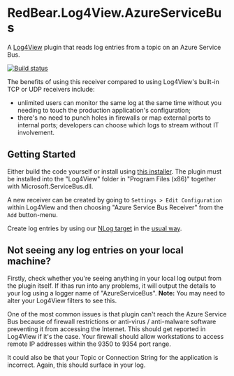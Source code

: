 # RedBear.Log4View.AzureServiceBus
A [Log4View](http://www.log4view.com/) plugin that reads log entries from a topic on an Azure Service Bus.

[![Build status](https://ci.appveyor.com/api/projects/status/rl8kfyayjinrlaci/branch/master?svg=true)](https://ci.appveyor.com/project/redbear/redbear-log4view-azureservicebus/branch/master)

The benefits of using this receiver compared to using Log4View's built-in TCP or UDP receivers include:

* unlimited users can monitor the same log at the same time without you needing to touch the production application's configuration;
* there's no need to punch holes in firewalls or map external ports to internal ports; developers can choose which logs to stream without IT involvement.

## Getting Started
Either build the code yourself or install using [this installer](https://rbpublic.blob.core.windows.net/log4view/RedBear.Log4View.AzureServiceBusReceiver.Setup.msi). The plugin must be installed into the "Log4View" folder in "Program Files (x86)" together with Microsoft.ServiceBus.dll.

A new receiver can be created by going to ```Settings > Edit Configuration``` within Log4View and then choosing "Azure Service Bus Receiver" from the ```Add``` button-menu.

Create log entries by using our [NLog target](https://github.com/RedBearSys/RedBear.Log4View.AzureServiceBus.Target) in the [usual way](https://github.com/nlog/nlog/wiki/Tutorial#writing-log-messages).

## Not seeing any log entries on your local machine?
Firstly, check whether you're seeing anything in your local log output from the plugin itself. If ithas run into any problems, it will output the details to your log using a logger name of "AzureServiceBus". **Note:** You may need to alter your Log4View filters to see this.

One of the most common issues is that plugin can't reach the Azure Service Bus because of firewall restrictions or anti-virus / anti-malware software preventing it from accessing the Internet. This should get reported in Log4View if it's the case. Your firewall should allow workstations to access remote IP addresses within the 9350 to 9354 port range.

It could also be that your Topic or Connection String for the application is incorrect. Again, this should surface in your log.
